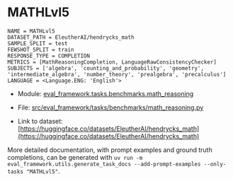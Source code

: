 # MATHLvl5

````
NAME = MATHLvl5
DATASET_PATH = EleutherAI/hendrycks_math
SAMPLE_SPLIT = test
FEWSHOT_SPLIT = train
RESPONSE_TYPE = COMPLETION
METRICS = [MathReasoningCompletion, LanguageRawConsistencyChecker]
SUBJECTS = ['algebra', 'counting_and_probability', 'geometry', 'intermediate_algebra', 'number_theory', 'prealgebra', 'precalculus']
LANGUAGE = <Language.ENG: 'English'>
````

- Module: [eval_framework.tasks.benchmarks.math_reasoning](eval_framework.tasks.benchmarks.math_reasoning)

- File: [src/eval_framework/tasks/benchmarks/math_reasoning.py](../../src/eval_framework/tasks/benchmarks/math_reasoning.py)

- Link to dataset: [https://huggingface.co/datasets/EleutherAI/hendrycks_math](https://huggingface.co/datasets/EleutherAI/hendrycks_math)

More detailed documentation, with prompt examples and ground truth completions, can be generated with `uv run -m eval_framework.utils.generate_task_docs --add-prompt-examples --only-tasks "MATHLvl5"`.
